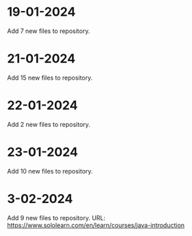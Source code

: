 # 19-01-2024
Add 7 new files to repository.
# 21-01-2024
Add 15 new files to repository.
# 22-01-2024
Add 2 new files to repository.
# 23-01-2024
Add 10 new files to repository.
# 3-02-2024
Add 9 new files to repository.
URL: https://www.sololearn.com/en/learn/courses/java-introduction